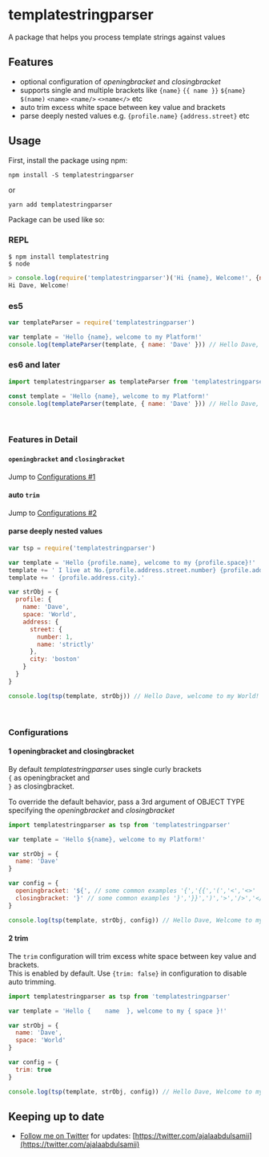 # templatestringparser
A package that helps you process template strings against values

## Features
- optional configuration of *openingbracket* and *closingbracket*
- supports single and multiple brackets like `{name}` `{{ name }}` `${name}` `$(name)` `<name>` `<name/>` `<>name</>` etc
- auto trim excess white space between key value and brackets
- parse deeply nested values e.g. `{profile.name}` `{address.street}` etc

## Usage
First, install the package using npm:
```
npm install -S templatestringparser
```
or
```
yarn add templatestringparser
```

Package can be used like so:

### REPL
```shell
$ npm install templatestring
$ node
```
```javascript
> console.log(require('templatestringparser')('Hi {name}, Welcome!', {name: 'Dave'}));
Hi Dave, Welcome!
```

### es5
```javascript
var templateParser = require('templatestringparser')

var template = 'Hello {name}, welcome to my Platform!'
console.log(templateParser(template, { name: 'Dave' })) // Hello Dave, Welcome to my Platform!
```

### es6 and later
```javascript
import templatestringparser as templateParser from 'templatestringparser'

const template = 'Hello {name}, welcome to my Platform!'
console.log(templateParser(template, { name: 'Dave' })) // Hello Dave, Welcome to my Platform!
```

<br />

### Features in Detail
#### `openingbracket` and `closingbracket`
Jump to [Configurations #1](#1-openingbracket-and-closingbracket)

#### auto `trim`
Jump to [Configurations #2](#2-trim)

#### parse deeply nested values
```javascript
var tsp = require('templatestringparser')

var template = 'Hello {profile.name}, welcome to my {profile.space}!'
template += ' I live at No.{profile.address.street.number} {profile.address.street.name},'
template += ' {profile.address.city}.'

var strObj = {
  profile: {
    name: 'Dave',
    space: 'World',
    address: {
      street: {
        number: 1,
        name: 'strictly'
      },
      city: 'boston'
    }
  }
}

console.log(tsp(template, strObj)) // Hello Dave, welcome to my World! I live at No.1 strictly, boston.
```

<br />

### Configurations

#### 1 openingbracket and closingbracket

By default *templatestringparser* uses single curly brackets<br />
`{` as openingbracket and<br />
`}` as closingbracket.

To override the default behavior, pass a 3rd argument of OBJECT TYPE specifying the *openingbracket* and *closingbracket*

```javascript
import templatestringparser as tsp from 'templatestringparser'

var template = 'Hello ${name}, welcome to my Platform!'

var strObj = {
  name: 'Dave'
}

var config = {
  openingbracket: '${', // some common examples '{','{{','(','<','<>'
  closingbracket: '}' // some common examples '}','}}',')','>','/>','</>'
}

console.log(tsp(template, strObj, config)) // Hello Dave, Welcome to my Platform!
```

#### 2 trim

The `trim` configuration will trim excess white space between key value and brackets.<br />
This is enabled by default. Use `{trim: false}` in configuration to disable auto trimming.

```javascript
import templatestringparser as tsp from 'templatestringparser'

var template = 'Hello {    name  }, welcome to my { space }!'

var strObj = {
  name: 'Dave',
  space: 'World'
}

var config = {
  trim: true
}

console.log(tsp(template, strObj, config)) // Hello Dave, Welcome to my World!
```

Keeping up to date
------------------
- [Follow me on Twitter](https://twitter.com/ajalaabdulsamii) for updates: [https://twitter.com/ajalaabdulsamii](https://twitter.com/ajalaabdulsamii)
